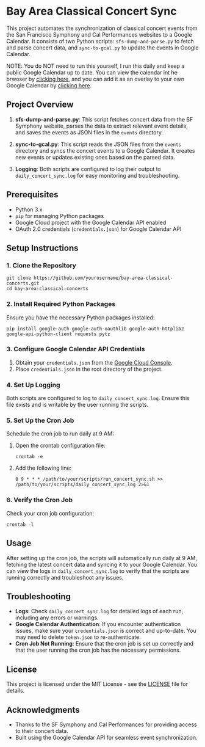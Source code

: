 # Bay Area Classical Concert Sync

This project automates the synchronization of classical concert events from the San Francisco Symphony and Cal Performances websites to a Google Calendar. It consists of two Python scripts: `sfs-dump-and-parse.py` to fetch and parse concert data, and `sync-to-gcal.py` to update the events in Google Calendar.

NOTE: You do NOT need to run this yourself, I run this daily and keep a public Google Calendar up to date. You can view the calendar int he brwoser by [clicking here](https://calendar.google.com/calendar/embed?src=c_b816af4191ec6450b0be043156234fe75768489d1b660fce6d8fd745012dd2b9%40group.calendar.google.com&ctz=America%2FLos_Angeles), and you can add it as an overlay to your own Google Calendar by [clicking here](https://calendar.google.com/calendar/u/1?cid=Y19iODE2YWY0MTkxZWM2NDUwYjBiZTA0MzE1NjIzNGZlNzU3Njg0ODlkMWI2NjBmY2U2ZDhmZDc0NTAxMmRkMmI5QGdyb3VwLmNhbGVuZGFyLmdvb2dsZS5jb20).

## Project Overview

1. **sfs-dump-and-parse.py**: This script fetches concert data from the SF Symphony website, parses the data to extract relevant event details, and saves the events as JSON files in the `events` directory.
   
2. **sync-to-gcal.py**: This script reads the JSON files from the `events` directory and syncs the concert events to a Google Calendar. It creates new events or updates existing ones based on the parsed data.

3. **Logging**: Both scripts are configured to log their output to `daily_concert_sync.log` for easy monitoring and troubleshooting.

## Prerequisites

- Python 3.x
- `pip` for managing Python packages
- Google Cloud project with the Google Calendar API enabled
- OAuth 2.0 credentials (`credentials.json`) for Google Calendar API

## Setup Instructions

### 1. Clone the Repository

```
git clone https://github.com/yourusername/bay-area-classical-concerts.git
cd bay-area-classical-concerts
```

### 2. Install Required Python Packages

Ensure you have the necessary Python packages installed:

```
pip install google-auth google-auth-oauthlib google-auth-httplib2 google-api-python-client requests pytz
```

### 3. Configure Google Calendar API Credentials

1. Obtain your `credentials.json` from the [Google Cloud Console](https://console.developers.google.com/).
2. Place `credentials.json` in the root directory of the project.

### 4. Set Up Logging

Both scripts are configured to log to `daily_concert_sync.log`. Ensure this file exists and is writable by the user running the scripts.

### 5. Set Up the Cron Job

Schedule the cron job to run daily at 9 AM:

1. Open the crontab configuration file:

   ```
   crontab -e
   ```

2. Add the following line:

   ```
   0 9 * * * /path/to/your/scripts/run_concert_sync.sh >> /path/to/your/scripts/daily_concert_sync.log 2>&1
   ```

### 6. Verify the Cron Job

Check your cron job configuration:

```
crontab -l
```

## Usage

After setting up the cron job, the scripts will automatically run daily at 9 AM, fetching the latest concert data and syncing it to your Google Calendar. You can view the logs in `daily_concert_sync.log` to verify that the scripts are running correctly and troubleshoot any issues.

## Troubleshooting

- **Logs**: Check `daily_concert_sync.log` for detailed logs of each run, including any errors or warnings.
- **Google Calendar Authentication**: If you encounter authentication issues, make sure your `credentials.json` is correct and up-to-date. You may need to delete `token.json` to re-authenticate.
- **Cron Job Not Running**: Ensure that the cron job is set up correctly and that the user running the cron job has the necessary permissions.

## License

This project is licensed under the MIT License - see the [LICENSE](LICENSE) file for details.

## Acknowledgments

- Thanks to the SF Symphony and Cal Performances for providing access to their concert data.
- Built using the Google Calendar API for seamless event synchronization.
